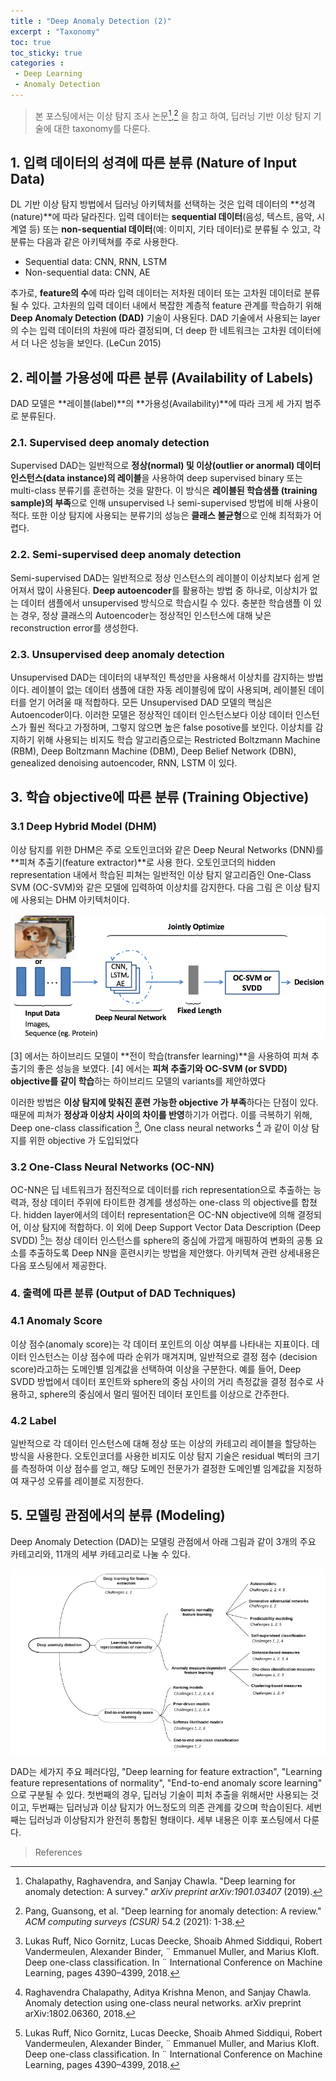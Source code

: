 ```yaml
---
title : "Deep Anomaly Detection (2)"
excerpt : "Taxonomy"
toc: true
toc_sticky: true
categories :	
 - Deep Learning
 - Anomaly Detection
---
```

> 본 포스팅에서는 이상 탐지 조사 논문[^1],[^2] 을 참고 하여,
> 딥러닝 기반 이상 탐지 기술에 대한 taxonomy를 다룬다.



## 1. 입력 데이터의 성격에 따른 분류 (Nature of Input Data) 

DL 기반 이상 탐지 방법에서 딥러닝 아키텍처를 선택하는 것은 입력 데이터의 **성격(nature)**에 따라 달라진다. 
입력 데이터는 **sequential 데이터**(음성, 텍스트, 음악, 시계열 등) 또는 **non-sequential 데이터**(예: 이미지, 기타 데이터)로 분류될 수 있고, 
각 분류는 다음과 같은 아키텍쳐를 주로 사용한다.

- Sequential data: CNN, RNN, LSTM
- Non-sequential data: CNN, AE 

추가로, **feature의 수**에 따라 입력 데이터는 저차원 데이터 또는 고차원 데이터로 분류될 수 있다. 
고차원의 입력 데이터 내에서 복잡한 계층적 feature 관계를 학습하기 위해 **Deep Anomaly Detection (DAD)** 기술이 사용된다. 
DAD 기술에서 사용되는 layer 의 수는 입력 데이터의 차원에 따라 결정되며, 더 deep 한 네트워크는 고차원 데이터에서 더 나은 성능을 보인다.  (LeCun 2015)



## 2. 레이블 가용성에 따른 분류 (Availability of Labels) 

DAD 모델은 **레이블(label)**의 **가용성(Availability)**에 따라 크게 세 가지 범주로 분류된다. 

### 2.1. Supervised deep anomaly detection

Supervised DAD는 일반적으로 **정상(normal) 및 이상(outlier or anormal) 데이터 인스턴스(data instance)의 레이블**을 사용하여 deep supervised binary 또는 multi-class 분류기를 훈련하는 것을 말한다. 
이 방식은 **레이블된 학습샘플 (training sample)의 부족**으로 인해 unsupervised 나 semi-supervised 방법에 비해 사용이 적다. 
또한 이상 탐지에 사용되는 분류기의 성능은 **클래스 불균형**으로 인해 최적화가 어렵다.

### 2.2. Semi-supervised deep anomaly detection

Semi-supervised DAD는 일반적으로 정상 인스턴스의 레이블이 이상치보다 쉽게 얻어져서 많이 사용된다. 
**Deep autoencoder**를 활용하는 방법 중 하나로, 이상치가 없는 데이터 샘플에서 unsupervised 방식으로 학습시킬 수 있다. 
충분한 학습샘플 이 있는 경우, 정상 클래스의 Autoencoder는 정상적인 인스턴스에 대해 낮은 reconstruction error를 생성한다. 

### 2.3. Unsupervised deep anomaly detection

Unsupervised DAD는 데이터의 내부적인 특성만을 사용해서 이상치를 감지하는 방법이다. 
레이블이 없는 데이터 샘플에 대한 자동 레이블링에 많이 사용되며, 레이블된 데이터를 얻기 어려울 때 적합하다. 
모든 Unsupervised DAD 모델의 핵심은 Autoencoder이다. 이러한 모델은 정상적인 데이터 인스턴스보다 이상 데이터 인스턴스가 훨씬 적다고 가정하며, 그렇지 않으면 높은 false posotive를 보인다. 
이상치를 감지하기 위해 사용되는 비지도 학습 알고리즘으로는 Restricted Boltzmann Machine (RBM), Deep Boltzmann Machine (DBM), Deep Belief Network (DBN), genealized denoising autoencoder, RNN, LSTM 이 있다.



## 3. 학습 objective에 따른 분류 (Training Objective)

### 3.1 Deep Hybrid Model (DHM)

이상 탐지를 위한 DHM은 주로 오토인코더와 같은 Deep Neural Networks (DNN)를 **피쳐 추출기(feature extractor)**로 사용 한다. 
오토인코더의 hidden representation 내에서 학습된 피쳐는 일반적인 이상 탐지 알고리즘인 One-Class SVM (OC-SVM)와 같은 모델에 입력하여 이상치를 감지한다.
다음 그림 은 이상 탐지에 사용되는 DHM 아키텍처이다. 

![Deep Hybrid Model Architecture.](../assets/img/2023-04-14-DAD02/Deep-Hybrid-Model-Architecture.png)



[3] 에서는 하이브리드 모델이 **전이 학습(transfer learning)**을 사용하여 피쳐 추출기의 좋은 성능을 보였다. 
[4] 에서는 **피쳐 추출기와 OC-SVM (or SVDD) objective를 같이 학습**하는 하이브리드 모델의 variants를 제안하였다

이러한 방법은 **이상 탐지에 맞춰진 훈련 가능한 objective 가 부족**하다는 단점이 있다. 
때문에 피쳐가 **정상과 이상치 사이의 차이를 반영**하기가 어렵다. 
이를 극복하기 위해, Deep one-class classification [^5], One class neural networks [^6] 과 같이 이상 탐지를 위한 objective 가 도입되었다

### 3.2 One-Class Neural Networks (OC-NN)

 OC-NN은 딥 네트워크가 점진적으로 데이터를 rich representation으로 추출하는 능력과, 정상 데이터 주위에 타이트한 경계를 생성하는 one-class 의 objective를 합쳤다. hidden layer에서의 데이터 representation은 OC-NN objective에 의해 결정되어, 이상 탐지에 적합하다. 
이 외에 Deep Support Vector Data Description (Deep SVDD) [^5]는 정상 데이터 인스턴스를 sphere의 중심에 가깝게 매핑하여 변화의 공통 요소를 추출하도록 Deep NN을 훈련시키는 방법을 제안했다. 아키텍쳐 관련 상세내용은 다음 포스팅에서 제공한다.



### 4. 출력에 따른 분류 (Output of DAD Techniques)

### 4.1 Anomaly Score

이상 점수(anomaly score)는 각 데이터 포인트의 이상 여부를 나타내는 지표이다. 
데이터 인스턴스는 이상 점수에 따라 순위가 매겨지며, 일반적으로 결정 점수 (decision score)라고하는 도메인별 임계값을 선택하여 이상을 구분한다. 
예를 들어, Deep SVDD 방법에서 데이터 포인트와 sphere의 중심 사이의 거리 측정값을 결정 점수로 사용하고, sphere의 중심에서 멀리 떨어진 데이터 포인트를 이상으로 간주한다.

### 4.2 Label 

일반적으로 각 데이터 인스턴스에 대해 정상 또는 이상의 카테고리 레이블을 할당하는 방식을 사용한다. 
오토인코더를 사용한 비지도 이상 탐지 기술은 residual 벡터의 크기를 측정하여 이상 점수를 얻고, 해당 도메인 전문가가 결정한 도메인별 임계값을 지정하여 재구성 오류를 레이블로 지정한다.





## 5. 모델링 관점에서의 분류 (Modeling)



Deep Anomaly Detection (DAD)는 모델링 관점에서 아래 그림과 같이 3개의 주요 카테고리와, 11개의 세부 카테고리로 나눌 수 있다.

<img src="./../assets/img/2023-04-14-DAD02/image-20230418094441252.png" alt="image-20230418094441252" style="zoom:80%;" />

DAD는 세가지 주요 페러다임, "Deep learning for feature extraction", "Learning feature representations of normality", "End-to-end anomaly score learning" 으로 구분될 수 있다. 첫번째의 경우, 딥러닝 기술이 피처 추출을 위해서만 사용되는 것이고, 두번째는 딥러닝과 이상 탐지가 어느정도의 의존 관계를 갖으며 학습이된다. 
세번째는 딥러닝과 이상탐지가 완전히 통합된 형태이다. 
세부 내용은 이후 포스팅에서 다룬다.





> References

[^1]: Chalapathy, Raghavendra, and Sanjay Chawla. "Deep learning for anomaly detection: A survey." *arXiv preprint arXiv:1901.03407* (2019).
[^2]: Pang, Guansong, et al. "Deep learning for anomaly detection: A review." *ACM computing surveys (CSUR)* 54.2 (2021): 1-38.
[^3]: Sinno Jialin Pan, Qiang Yang, et al. A survey on transfer learning. IEEE Transactions on knowledge and data engineering, 22(10):1345–1359, 2010. 
[^4]: Tolga Ergen, Ali Hassan Mirza, and Suleyman Serdar Kozat. Unsupervised and semi-supervised anomaly detection with lstm neural networks. arXiv preprint arXiv:1710.09207, 2017
[^5]: Lukas Ruff, Nico Gornitz, Lucas Deecke, Shoaib Ahmed Siddiqui, Robert Vandermeulen, Alexander Binder, ¨ Emmanuel Muller, and Marius Kloft. Deep one-class classification. In ¨ International Conference on Machine Learning, pages 4390–4399, 2018.
[^6]:  Raghavendra Chalapathy, Aditya Krishna Menon, and Sanjay Chawla. Anomaly detection using one-class neural networks. arXiv preprint arXiv:1802.06360, 2018. 
